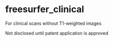# freesurfer_clinical

For clinical scans without T1-weighted images

Not disclosed until patent application is approved
